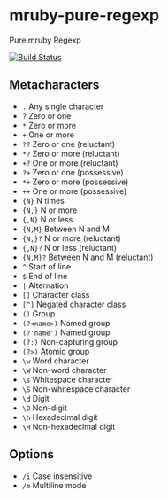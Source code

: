 mruby-pure-regexp
=================

Pure mruby Regexp

[![Build Status](https://travis-ci.org/h2so5/mruby-pure-regexp.svg?branch=master)](https://travis-ci.org/h2so5/mruby-pure-regexp)

## Metacharacters

* ```.``` Any single character
* ```?``` Zero or one
* ```*``` Zero or more
* ```+``` One or more
* ```??``` Zero or one (reluctant)
* ```*?``` Zero or more (reluctant)
* ```+?``` One or more (reluctant)
* ```?+``` Zero or one (possessive)
* ```*+``` Zero or more (possessive)
* ```++``` One or more (possessive)
* ```{N}``` N times
* ```{N,}``` N or more
* ```{,N}``` N or less
* ```{N,M}``` Between N and M
* ```{N,}?``` N or more (reluctant)
* ```{,N}?``` N or less (reluctant)
* ```{N,M}?``` Between N and M (reluctant)
* ```^``` Start of line
* ```$``` End of line
* ```|``` Alternation
* ```[]``` Character class
* ```[^]``` Negated character class
* ```()``` Group
* ```(?<name>)``` Named group
* ```(?'name')``` Named group
* ```(?:)``` Non-capturing group
* ```(?>)``` Atomic group
* ```\w``` Word character
* ```\W``` Non-word character
* ```\s``` Whitespace character
* ```\S``` Non-whitespace character
* ```\d``` Digit
* ```\D``` Non-digit
* ```\h``` Hexadecimal digit
* ```\H``` Non-hexadecimal digit

## Options

* ```/i``` Case insensitive
* ```/m``` Multiline mode

